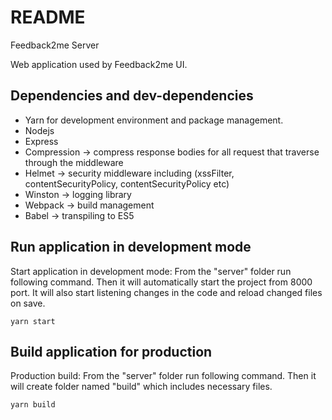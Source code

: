# README

Feedback2me Server

Web application used by Feedback2me UI.

## Dependencies and dev-dependencies

-   Yarn for development environment and package management.
-   Nodejs
-   Express
-   Compression -> compress response bodies for all request that traverse through the middleware
-   Helmet -> security middleware including (xssFilter, contentSecurityPolicy, contentSecurityPolicy etc)
-   Winston -> logging library
-   Webpack -> build management
-   Babel -> transpiling to ES5

## Run application in development mode

Start application in development mode: From the "server" folder run following command. Then it will automatically start the project from 8000 port. It will also start listening changes in the code and reload changed files on save.

`yarn start`

## Build application for production

Production build: From the "server" folder run following command. Then it will create folder named "build" which includes necessary files.

`yarn build`
